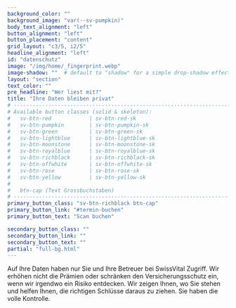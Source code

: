 ```yaml
---
background_color: ""
background_image: "var(--sv-pumpkin)"
body_text_alignment: "left"
button_alignment: "left"
button_placement: "content"
grid_layout: "c3/5, i2/5"
headline_alignment: "left"
id: "datenschutz"
image: "/img/home/_fingerprint.webp"
image-shadow: ""  # default to "shadow" for a simple drop-shadow effect
layout: "section"
text_color: ""
pre_headline: "Wer liest mit?" 
title: "Ihre Daten bleiben privat"
# ------------------------------------------------------------------------------
# Available button classes (solid & skeleton):
#   sv-btn-red            | sv-btn-red-sk
#   sv-btn-pumpkin        | sv-btn-pumpkin-sk
#   sv-btn-green          | sv-btn-green-sk
#   sv-btn-lightblue      | sv-btn-lightblue-sk
#   sv-btn-moonstone      | sv-btn-moonstone-sk
#   sv-btn-royalblue      | sv-btn-royalblue-sk
#   sv-btn-richblack      | sv-btn-richblack-sk
#   sv-btn-offwhite       | sv-btn-offwhite-sk
#   sv-btn-rose           | sv-btn-rose-sk
#   sv-btn-yellow         | sv-btn-yellow-sk
#
#   btn-cap (Text Grossbuchstaben)
# ------------------------------------------------------------------------------
primary_button_class: "sv-btn-richblack btn-cap"
primary_button_link: "#termin-buchen"
primary_button_text: "Scan buchen"

secondary_button_class: ""
secondary_button_link: ""
secondary_button_text: ""
partial: "full-bg.html"
---
```


Auf Ihre Daten haben nur Sie und Ihre Betreuer bei SwissVital Zugriff. Wir erhöhen nicht die Prämien oder schränken den Versicherungsschutz ein, wenn wir irgendwo ein Risiko entdecken. Wir zeigen Ihnen, wo Sie stehen und helfen Ihnen, die richtigen Schlüsse daraus zu ziehen. Sie haben die volle Kontrolle.